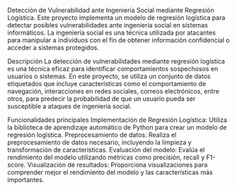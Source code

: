 Detección de Vulnerabilidad ante Ingeniería Social mediante Regresión Logística.
Este proyecto implementa un modelo de regresión logística para detectar posibles vulnerabilidades ante ingeniería social en sistemas informáticos. La ingeniería social es una técnica utilizada por atacantes para manipular a individuos con el fin de obtener información confidencial o acceder a sistemas protegidos.

Descripción
La detección de vulnerabilidades mediante regresión logística es una técnica eficaz para identificar comportamientos sospechosos en usuarios o sistemas. En este proyecto, se utiliza un conjunto de datos etiquetados que incluye características como el comportamiento de navegación, interacciones en redes sociales, correos electrónicos, entre otros, para predecir la probabilidad de que un usuario pueda ser susceptible a ataques de ingeniería social.

Funcionalidades principales
Implementación de Regresión Logística: Utiliza la biblioteca de aprendizaje automático de Python para crear un modelo de regresión logística.
Preprocesamiento de datos: Realiza el preprocesamiento de datos necesario, incluyendo la limpieza y transformación de características.
Evaluación del modelo: Evalúa el rendimiento del modelo utilizando métricas como precisión, recall y F1-score.
Visualización de resultados: Proporciona visualizaciones para comprender mejor el rendimiento del modelo y las características más importantes.
